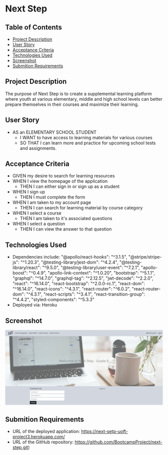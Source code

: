 # Next Step

## Table of Contents
* [Project Description](#Project-Description)
* [User Story](#User-Story)
* [Acceptance Criteria](#Acceptance-Criteria)
* [Technologies Used](#Technologies-Used)
* [Screenshot](#Screenshot)
* [Submition Requirements](#Submition-Requirements)

## Project Description
The purpose of Next Step is to create a supplemental learning platform where youth at various elementary, middle and high school levels can better prepare themselves in their courses and maximize their learning.

## User Story
* AS an ELEMENTARY SCHOOL STUDENT
  * I WANT to have access to learning materials for various courses
  * SO THAT I can learn more and practice for upcoming school tests and assignments.
  
## Acceptance Criteria
* GIVEN my desire to search for learning resources
* WHEN I view the homepage of the application
  * THEN I can either sign in or sign up as a student
* WHEN I sign up
  * THEN I must complete the form
* WHEN I am taken to my account page
  * THEN I can search for learning material by course category
* WHEN I select a course
  * THEN I am taken to it's associated questions
* WHEN I select a question
  * THEN I can view the answer to that question

## Technologies Used
* Dependencies include:
     "@apollo/react-hooks": "^3.1.5",
      "@stripe/stripe-js": "^1.20.3",
      "@testing-library/jest-dom": "^4.2.4",
      "@testing-library/react": "^9.5.0",
      "@testing-library/user-event": "^7.2.1",
      "apollo-boost": "^0.4.9",
      "apollo-link-context": "^1.0.20",
      "bootstrap": "^5.1.1",
      "graphql": "^14.7.0",
      "graphql-tag": "^2.12.5",
      "jwt-decode": "^2.2.0",
      "react": "^16.14.0",
      "react-bootstrap": "^2.0.0-rc.1",
      "react-dom": "^16.14.0",
      "react-icons": "^4.3.1",
      "react-router": "^6.0.2",
      "react-router-dom": "^4.3.1",
      "react-scripts": "^3.4.1",
      "react-transition-group": "^4.4.2",
      "styled-components": "^5.3.3"
* Deployed via: Heroku

## Screenshot
![NextStep](./screenshot.PNG)

## Submition Requirements
* URL of the deployed application: https://next-setp-uoft-project3.herokuapp.com/
* URL of the GitHub repository: https://github.com/BootcampProject/next-step.git)
